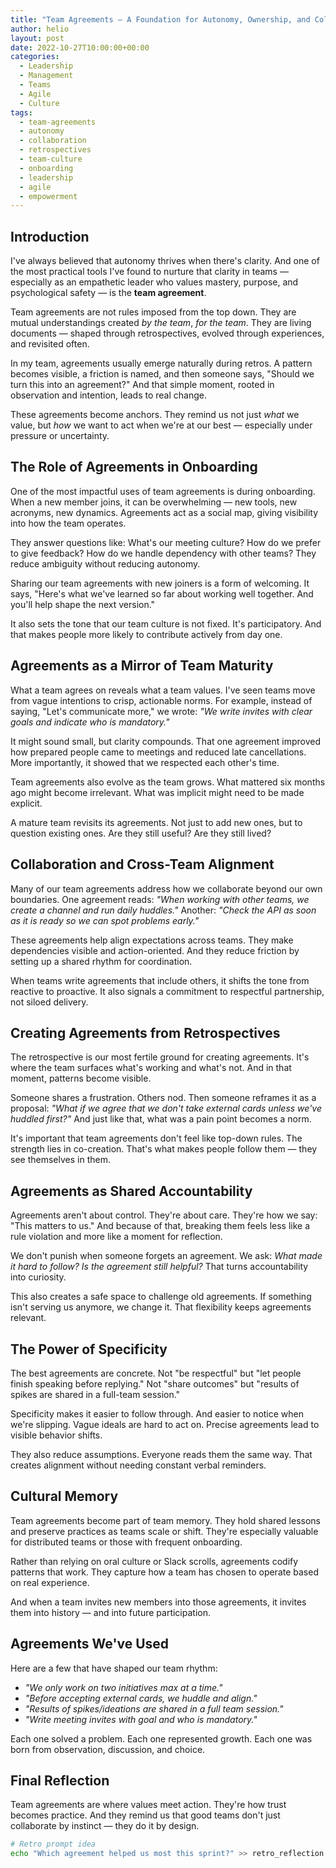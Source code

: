 ```yaml
---
title: "Team Agreements – A Foundation for Autonomy, Ownership, and Collaboration"
author: helio
layout: post
date: 2022-10-27T10:00:00+00:00
categories:
  - Leadership
  - Management
  - Teams
  - Agile
  - Culture
tags:
  - team-agreements
  - autonomy
  - collaboration
  - retrospectives
  - team-culture
  - onboarding
  - leadership
  - agile
  - empowerment
---
```


## Introduction

I've always believed that autonomy thrives when there's clarity. And one of the most practical tools I've found to nurture that clarity in teams — especially as an empathetic leader who values mastery, purpose, and psychological safety — is the **team agreement**.

Team agreements are not rules imposed from the top down. They are mutual understandings created _by the team_, _for the team_. They are living documents — shaped through retrospectives, evolved through experiences, and revisited often.

In my team, agreements usually emerge naturally during retros. A pattern becomes visible, a friction is named, and then someone says, "Should we turn this into an agreement?" And that simple moment, rooted in observation and intention, leads to real change.

These agreements become anchors. They remind us not just _what_ we value, but _how_ we want to act when we're at our best — especially under pressure or uncertainty.

## The Role of Agreements in Onboarding

One of the most impactful uses of team agreements is during onboarding. When a new member joins, it can be overwhelming — new tools, new acronyms, new dynamics. Agreements act as a social map, giving visibility into how the team operates.

They answer questions like: What's our meeting culture? How do we prefer to give feedback? How do we handle dependency with other teams? They reduce ambiguity without reducing autonomy.

Sharing our team agreements with new joiners is a form of welcoming. It says, "Here's what we've learned so far about working well together. And you'll help shape the next version."

It also sets the tone that our team culture is not fixed. It's participatory. And that makes people more likely to contribute actively from day one.

## Agreements as a Mirror of Team Maturity

What a team agrees on reveals what a team values. I've seen teams move from vague intentions to crisp, actionable norms. For example, instead of saying, "Let's communicate more," we wrote: _"We write invites with clear goals and indicate who is mandatory."_

It might sound small, but clarity compounds. That one agreement improved how prepared people came to meetings and reduced late cancellations. More importantly, it showed that we respected each other's time.

Team agreements also evolve as the team grows. What mattered six months ago might become irrelevant. What was implicit might need to be made explicit.

A mature team revisits its agreements. Not just to add new ones, but to question existing ones. Are they still useful? Are they still lived?

## Collaboration and Cross-Team Alignment

Many of our team agreements address how we collaborate beyond our own boundaries. One agreement reads: _"When working with other teams, we create a channel and run daily huddles."_ Another: _"Check the API as soon as it is ready so we can spot problems early."_

These agreements help align expectations across teams. They make dependencies visible and action-oriented. And they reduce friction by setting up a shared rhythm for coordination.

When teams write agreements that include others, it shifts the tone from reactive to proactive. It also signals a commitment to respectful partnership, not siloed delivery.

## Creating Agreements from Retrospectives

The retrospective is our most fertile ground for creating agreements. It's where the team surfaces what's working and what's not. And in that moment, patterns become visible.

Someone shares a frustration. Others nod. Then someone reframes it as a proposal: _"What if we agree that we don't take external cards unless we've huddled first?"_ And just like that, what was a pain point becomes a norm.

It's important that team agreements don't feel like top-down rules. The strength lies in co-creation. That's what makes people follow them — they see themselves in them.

## Agreements as Shared Accountability

Agreements aren't about control. They're about care. They're how we say: "This matters to us." And because of that, breaking them feels less like a rule violation and more like a moment for reflection.

We don't punish when someone forgets an agreement. We ask: _What made it hard to follow?_ _Is the agreement still helpful?_ That turns accountability into curiosity.

This also creates a safe space to challenge old agreements. If something isn't serving us anymore, we change it. That flexibility keeps agreements relevant.

## The Power of Specificity

The best agreements are concrete. Not "be respectful" but "let people finish speaking before replying." Not "share outcomes" but "results of spikes are shared in a full-team session."

Specificity makes it easier to follow through. And easier to notice when we're slipping. Vague ideals are hard to act on. Precise agreements lead to visible behavior shifts.

They also reduce assumptions. Everyone reads them the same way. That creates alignment without needing constant verbal reminders.

## Cultural Memory

Team agreements become part of team memory. They hold shared lessons and preserve practices as teams scale or shift. They're especially valuable for distributed teams or those with frequent onboarding.

Rather than relying on oral culture or Slack scrolls, agreements codify patterns that work. They capture how a team has chosen to operate based on real experience.

And when a team invites new members into those agreements, it invites them into history — and into future participation.

## Agreements We've Used

Here are a few that have shaped our team rhythm:

- _"We only work on two initiatives max at a time."_
- _"Before accepting external cards, we huddle and align."_
- _"Results of spikes/ideations are shared in a full team session."_
- _"Write meeting invites with goal and who is mandatory."_

Each one solved a problem. Each one represented growth. Each one was born from observation, discussion, and choice.

## Final Reflection

Team agreements are where values meet action. They're how trust becomes practice. And they remind us that good teams don't just collaborate by instinct — they do it by design.

```bash
# Retro prompt idea
echo "Which agreement helped us most this sprint?" >> retro_reflection.txt
```
